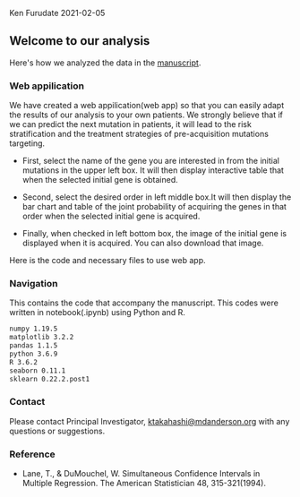 Ken Furudate  2021-02-05

## Welcome to our analysis
Here's how we analyzed the data in the [manuscript](https://github.com/ktlab-project/mutation-order).

### Web appilication
We have created a web appilication(web app) so that you can easily adapt the results of our analysis to your own patients. We strongly believe that if we can predict the next mutation in patients, it will lead to the risk stratification and the treatment strategies of pre-acquisition mutations targeting.


- First, select the name of the gene you are interested in from the initial mutations in the upper left box. It will then display interactive table that when the selected initial gene is obtained.

- Second, select the desired order in left middle box.It will then display the bar chart and table of the joint probability of acquiring the genes in that order when the selected initial gene is acquired.

- Finally, when checked in left bottom box, the image of the initial gene is displayed when it is acquired. You can also download that image.

Here is the code and necessary files to use web app.

### Navigation
This contains the code that accompany the manuscript. This codes were written in notebook(.ipynb) using Python and R.

```markdown
numpy 1.19.5
matplotlib 3.2.2
pandas 1.1.5
python 3.6.9
R 3.6.2
seaborn 0.11.1
sklearn 0.22.2.post1
```

### Contact
Please contact Principal Investigator, <ktakahashi@mdanderson.org> with any questions or suggestions.

### Reference
- Lane, T., & DuMouchel, W. Simultaneous Confidence Intervals in Multiple Regression. The American Statistician 48, 315-321(1994).
